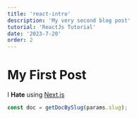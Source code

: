 ```yaml
---
title: 'react-intro'
description: 'My very second blog post'
tutorial: 'ReactJs Tutorial'
date: '2023-7-20'
order: 2
---
```


# My First Post

I **Hate** using [Next.js](https://nextjs.org/)

```js
const doc = getDocBySlug(params.slug);
```
